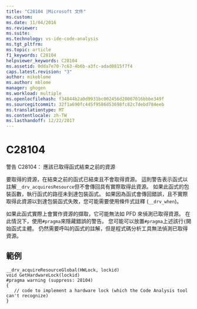 ```yaml
---
title: "C28104 |Microsoft 文件"
ms.custom: 
ms.date: 11/04/2016
ms.reviewer: 
ms.suite: 
ms.technology: vs-ide-code-analysis
ms.tgt_pltfrm: 
ms.topic: article
f1_keywords: C28104
helpviewer_keywords: C28104
ms.assetid: 0dda7e70-7c63-4b6b-a3fc-adad0815f7f4
caps.latest.revision: "3"
author: mikeblome
ms.author: mblome
manager: ghogen
ms.workload: multiple
ms.openlocfilehash: f34844b2a0d9931bc002456d20007016bbbe349f
ms.sourcegitcommit: 32f1a690fc445f9586d53698fc82c7debd784eeb
ms.translationtype: MT
ms.contentlocale: zh-TW
ms.lasthandoff: 12/22/2017
---
```

# <a name="c28104"></a>C28104
警告 C28104： 應該已取得函式結束之前的資源  
  
 要取得的資源，在結束之前的函式已結束且不會取得資源。 這則警告表示函式以註解`__drv_acquiresResource`但不會傳回具有實際取得此資源。 如果此函式的包裝函數，執行函式的路徑未到達包裝函式。 如果因為函式會傳回錯誤，且不實際取得此資源以到達包裝函式失敗，您可能需要使用條件式註釋 (`__drv_when`)。  
  
 如果此函式實際上會實作資源的擷取，它可能無法如 PFD 來偵測已取得資源。 在此情況下，使用`#pragma`來隱藏錯誤的警告。 您可能可以放置`#pragma`上述該行`{`開始函式主體。 仍然需要呼叫的函式的註解，但是程式碼分析工具無法偵測已取得資源。  
  
## <a name="example"></a>範例  
  
```  
__drv_acquireResourceGlobal(HWLock, lockid)  
void GetHardwareLock(lockid)  
#pragma warning (suppress: 28104)  
{  
   // code to implement a hardware lock (which the Code Analysis tool can't recognize)  
}  
```